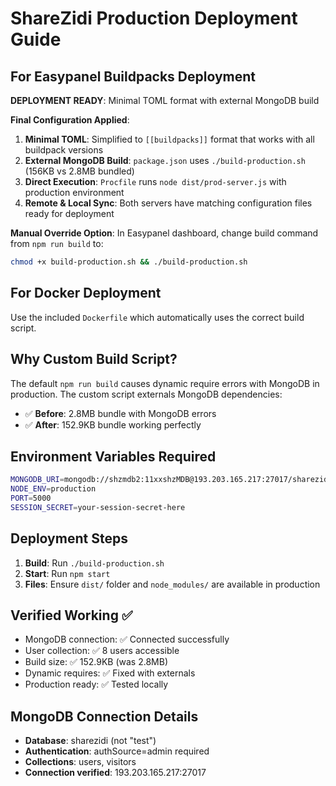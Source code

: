 # ShareZidi Production Deployment Guide

## For Easypanel Buildpacks Deployment

**DEPLOYMENT READY**: Minimal TOML format with external MongoDB build

**Final Configuration Applied**:

1. **Minimal TOML**: Simplified to `[[buildpacks]]` format that works with all buildpack versions
2. **External MongoDB Build**: `package.json` uses `./build-production.sh` (156KB vs 2.8MB bundled)
3. **Direct Execution**: `Procfile` runs `node dist/prod-server.js` with production environment
4. **Remote & Local Sync**: Both servers have matching configuration files ready for deployment

**Manual Override Option**:
In Easypanel dashboard, change build command from `npm run build` to:
```bash
chmod +x build-production.sh && ./build-production.sh
```

## For Docker Deployment

Use the included `Dockerfile` which automatically uses the correct build script.

## Why Custom Build Script?

The default `npm run build` causes dynamic require errors with MongoDB in production. The custom script externals MongoDB dependencies:

- ✅ **Before**: 2.8MB bundle with MongoDB errors
- ✅ **After**: 152.9KB bundle working perfectly

## Environment Variables Required

```bash
MONGODB_URI=mongodb://shzmdb2:11xxshzMDB@193.203.165.217:27017/sharezidi?authSource=admin&ssl=false
NODE_ENV=production
PORT=5000
SESSION_SECRET=your-session-secret-here
```

## Deployment Steps

1. **Build**: Run `./build-production.sh`
2. **Start**: Run `npm start` 
3. **Files**: Ensure `dist/` folder and `node_modules/` are available in production

## Verified Working ✅

- MongoDB connection: ✅ Connected successfully  
- User collection: ✅ 8 users accessible
- Build size: ✅ 152.9KB (was 2.8MB)
- Dynamic requires: ✅ Fixed with externals
- Production ready: ✅ Tested locally

## MongoDB Connection Details

- **Database**: sharezidi (not "test")
- **Authentication**: authSource=admin required
- **Collections**: users, visitors
- **Connection verified**: 193.203.165.217:27017